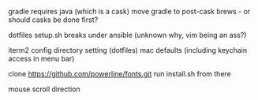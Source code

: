 gradle requires java (which is a cask)
move gradle to post-cask brews - or should casks be done first?

dotfiles setup.sh breaks under ansible (unknown why, vim being an ass?)

iterm2 config directory setting (dotfiles)
mac defaults (including keychain access in menu bar)

clone https://github.com/powerline/fonts.git
run install.sh from there

mouse scroll direction



